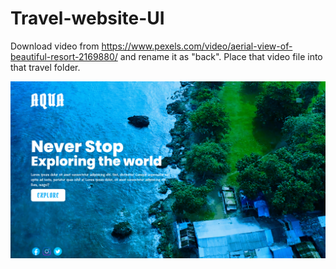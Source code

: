 # Travel-website-UI

Download video from https://www.pexels.com/video/aerial-view-of-beautiful-resort-2169880/  and rename it as "back".
Place that video file into that travel folder.


![](AquaTravels.png)
